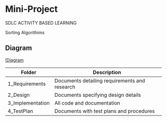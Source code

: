 # Mini-Project

SDLC ACTIVITY BASED LEARNING 


 Sorting Algorithims

## Diagram
[!Diagram](https://github.com/260230/Mini-Project/blob/main/2_Design/High%20level%20Architecture%20design.png)


| Folder | Description | 
| ----- | ----- |
| 1_Requirements | Documents detailing requirements and research | 
| 2_Design | Documents specifying design details | 
| 3_Implementation | All code and documentation | 
| 4_TestPlan | Documents with test plans and procedures | 